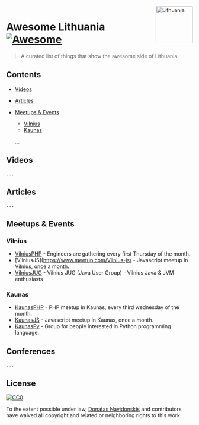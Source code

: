 <img src="https://upload.wikimedia.org/wikipedia/commons/1/11/Flag_of_Lithuania.svg" width="100px" align="right" alt="Lithuania">

# Awesome Lithuania [![Awesome](https://cdn.rawgit.com/sindresorhus/awesome/d7305f38d29fed78fa85652e3a63e154dd8e8829/media/badge.svg)](https://github.com/sindresorhus/awesome)

> A curated list of things that show the awesome side of Lithuania

## Contents

- [Videos](#videos)
- [Articles](#articles)
- [Meetups & Events](#meetups--events)
    - [Vilnius](#vilnius)
    - [Kaunas](#kaunas)

	...

## Videos

	...

## Articles

	...

## Meetups & Events

### Vilnius

- [VilniusPHP](https://www.meetup.com/vilniusphp) - Engineers are gathering every first Thursday of the month.
- [VilniusJS](https://www.meetup.com/Vilnius-js/ - Javascript meetup in Vilnius, once a month.
- [VilniusJUG](http://vilnius-jug.lt/) - Vilnius JUG (Java User Group) - Vilnius Java & JVM enthusiasts

### Kaunas

- [KaunasPHP](https://www.meetup.com/KaunasPHP) - PHP meetup in Kaunas, every third wednesday of the month.
- [KaunasJS](http://kaunasjs.lt/) - Javascript meetup in Kaunas, once a month.
- [KaunasPy](https://www.meetup.com/KaunasPy) - Group for people interested in Python programming language.

## Conferences

	...

## License

[![CC0](http://mirrors.creativecommons.org/presskit/buttons/88x31/svg/cc-zero.svg)](https://creativecommons.org/publicdomain/zero/1.0/)

To the extent possible under law, [Donatas Navidonskis](https://navidonskis.com) and contributors have waived all copyright and related or neighboring rights to this work.